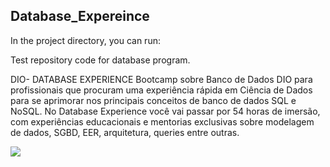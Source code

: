 ## Database_Expereince

In the project directory, you can run:


Test repository code for database program. 

DIO- DATABASE EXPERIENCE
Bootcamp sobre Banco de Dados  DIO para profissionais que procuram uma experiência rápida em Ciência de Dados 
para se aprimorar nos principais conceitos de banco de dados SQL e NoSQL. 
No Database Experience você vai passar por 54 horas de imersão, com experiências educacionais e mentorias exclusivas sobre modelagem de dados, SGBD, EER, arquitetura, 
queries entre outras.  

<div alling = 'center'>
  <img src = 'https://hermes.digitalinnovation.one/tracks/7df7e300-b035-4b09-a7ad-34d1cb18f9a6.png' widith = '600px' />
     
</div>




